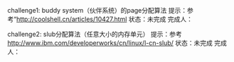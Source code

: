 challenge1: buddy system（伙伴系统）的page分配算法
提示：参考“http://coolshell.cn/articles/10427.html
状态：未完成
完成人：

challenge2: slub分配算法（任意大小的内存单元）
提示：参考 http://www.ibm.com/developerworks/cn/linux/l-cn-slub/
状态：未完成
完成人：
